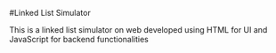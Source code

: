 #Linked List Simulator

This is a linked list simulator on web developed using HTML for UI and JavaScript for backend functionalities
